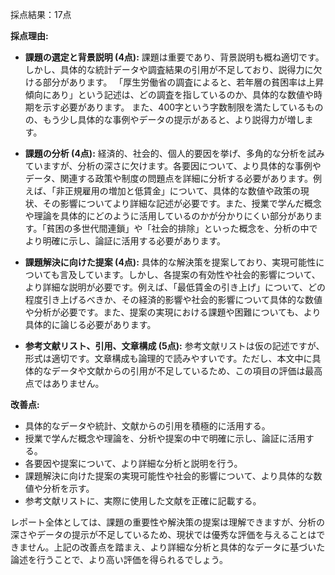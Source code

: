 採点結果：17点

**採点理由:**

* **課題の選定と背景説明 (4点):** 課題は重要であり、背景説明も概ね適切です。しかし、具体的な統計データや調査結果の引用が不足しており、説得力に欠ける部分があります。  「厚生労働省の調査によると、若年層の貧困率は上昇傾向にあり」という記述は、どの調査を指しているのか、具体的な数値や時期を示す必要があります。  また、400字という字数制限を満たしているものの、もう少し具体的な事例やデータの提示があると、より説得力が増します。

* **課題の分析 (4点):** 経済的、社会的、個人的要因を挙げ、多角的な分析を試みていますが、分析の深さに欠けます。各要因について、より具体的な事例やデータ、関連する政策や制度の問題点を詳細に分析する必要があります。例えば、「非正規雇用の増加と低賃金」について、具体的な数値や政策の現状、その影響についてより詳細な記述が必要です。また、授業で学んだ概念や理論を具体的にどのように活用しているのかが分かりにくい部分があります。「貧困の多世代間連鎖」や「社会的排除」といった概念を、分析の中でより明確に示し、論証に活用する必要があります。

* **課題解決に向けた提案 (4点):** 具体的な解決策を提案しており、実現可能性についても言及しています。しかし、各提案の有効性や社会的影響について、より詳細な説明が必要です。例えば、「最低賃金の引き上げ」について、どの程度引き上げるべきか、その経済的影響や社会的影響について具体的な数値や分析が必要です。また、提案の実現における課題や困難についても、より具体的に論じる必要があります。

* **参考文献リスト、引用、文章構成 (5点):** 参考文献リストは仮の記述ですが、形式は適切です。文章構成も論理的で読みやすいです。ただし、本文中に具体的なデータや文献からの引用が不足しているため、この項目の評価は最高点ではありません。


**改善点:**

* 具体的なデータや統計、文献からの引用を積極的に活用する。
* 授業で学んだ概念や理論を、分析や提案の中で明確に示し、論証に活用する。
* 各要因や提案について、より詳細な分析と説明を行う。
* 課題解決に向けた提案の実現可能性や社会的影響について、より具体的な数値や分析を示す。
* 参考文献リストに、実際に使用した文献を正確に記載する。


レポート全体としては、課題の重要性や解決策の提案は理解できますが、分析の深さやデータの提示が不足しているため、現状では優秀な評価を与えることはできません。上記の改善点を踏まえ、より詳細な分析と具体的なデータに基づいた論述を行うことで、より高い評価を得られるでしょう。
